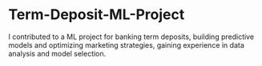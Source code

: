 # Term-Deposit-ML-Project
I contributed to a ML project for banking term deposits, building predictive models and optimizing marketing strategies, gaining experience in data analysis and model selection.
